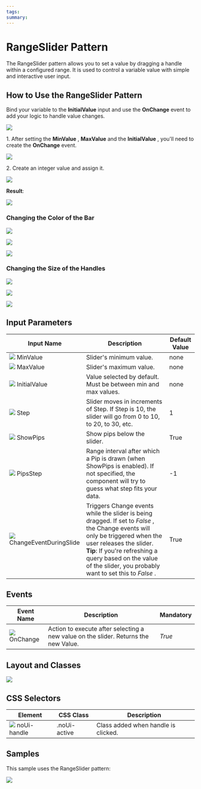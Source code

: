 ```yaml
---
tags: 
summary: 
---
```


# RangeSlider Pattern

The RangeSlider pattern allows you to set a value by dragging a handle within a configured range. It is used to control a variable value with simple and interactive user input.

## How to Use the RangeSlider Pattern

Bind your variable to the **InitialValue** input and use the **OnChange** event to add your logic to handle value changes.

![](images/range_slider.png)

1\. After setting the **MinValue** , **MaxValue** and the **InitialValue** , you'll need to create the **OnChange** event.

![](images/range_slider_on_change.png)

2\. Create an integer value and assign it.

![](images/range_slder_integer.png)

**Result**:

![](images/Rangeslider_BasicEndResult.gif)

### Changing the Color of the Bar

![](images/range_slider_color_bar_1.png)

![](images/range_slider__change_color.png)

![](images/range_slider_color_bar_2.png)

### Changing the Size of the Handles

![](images/range_slider_handle_size_1.png)

![](images/range_slider_change_size_of_handles.png)

![](images/range_slider_handle_size_2.png)

## Input Parameters

**Input Name** |  **Description** |  **Default Value**  
---|---|---  
![](images/input.png) MinValue  |  Slider's minimum value.  |  none  
![](images/input.png) MaxValue  |  Slider's maximum value.  |  none  
![](images/input.png) InitialValue  |  Value selected by default. Must be between min and max values.  |  none  
![](images/input.png) Step  |  Slider moves in increments of Step. If Step is 10, the slider will go from 0 to 10, to 20, to 30, etc.  |  1  
![](images/input.png) ShowPips  |  Show pips below the slider.  |  True  
![](images/input.png) PipsStep  |  Range interval after which a Pip is drawn (when ShowPips is enabled). If not specified, the component will try to guess what step fits your data.  |  -1  
![](images/input.png) ChangeEventDuringSlide  |  Triggers Change events while the slider is being dragged. If set to _False_ , the Change events will only be triggered when the user releases the slider. **Tip**: If you're refreshing a query based on the value of the slider, you probably want to set this to _False_ .  |  True  
  
## Events

**Event Name** |  **Description** |  **Mandatory**  
---|---|---  
![](images/Event.png) OnChange  |  Action to execute after selecting a new value on the slider. Returns the new Value.  |  _True_  
  
## Layout and Classes

![](images/range_slider_layout_and_classes.png)

## CSS Selectors

**Element** |  **CSS Class** |  **Description**  
---|---|---  
![](images/css_selector.png) noUi-handle  |  .noUi-active  |  Class added when handle is clicked.  
  
## Samples

This sample uses the RangeSlider pattern:

![](images/RangeSlider-Sample-1.PNG)
